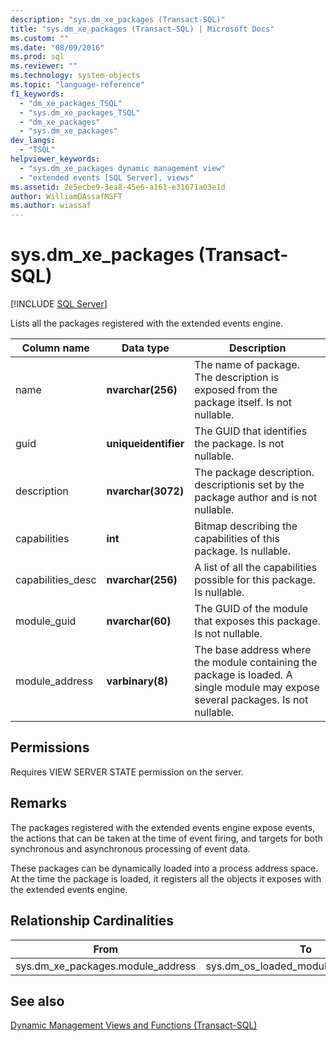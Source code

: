 ```yaml
---
description: "sys.dm_xe_packages (Transact-SQL)"
title: "sys.dm_xe_packages (Transact-SQL) | Microsoft Docs"
ms.custom: ""
ms.date: "08/09/2016"
ms.prod: sql
ms.reviewer: ""
ms.technology: system-objects
ms.topic: "language-reference"
f1_keywords: 
  - "dm_xe_packages_TSQL"
  - "sys.dm_xe_packages_TSQL"
  - "dm_xe_packages"
  - "sys.dm_xe_packages"
dev_langs: 
  - "TSQL"
helpviewer_keywords: 
  - "sys.dm_xe_packages dynamic management view"
  - "extended events [SQL Server], views"
ms.assetid: 2e5ecbe9-3ea8-45e6-a161-e31671a03e1d
author: WilliamDAssafMSFT
ms.author: wiassaf
---
```

# sys.dm_xe_packages (Transact-SQL)
[!INCLUDE [SQL Server](../../includes/applies-to-version/sqlserver.md)]

  Lists all the packages registered with the extended events engine.  
  
 
|Column name|Data type|Description|  
|-----------------|---------------|-----------------|  
|name|**nvarchar(256)**|The name of package. The description is exposed from the package itself. Is not nullable.|  
|guid|**uniqueidentifier**|The GUID that identifies the package. Is not nullable.|  
|description|**nvarchar(3072)**|The package description. descriptionis set by the package author and is not nullable.|  
|capabilities|**int**|Bitmap describing the capabilities of this package. Is nullable.|  
|capabilities_desc|**nvarchar(256)**|A list of all the capabilities possible for this package. Is nullable.|  
|module_guid|**nvarchar(60)**|The GUID of the module that exposes this package. Is not nullable.|  
|module_address|**varbinary(8)**|The base address where the module containing the package is loaded. A single module may expose several packages. Is not nullable.|  
  
## Permissions  
 Requires VIEW SERVER STATE permission on the server.  
  
## Remarks  
 The packages registered with the extended events engine expose events, the actions that can be taken at the time of event firing, and targets for both synchronous and asynchronous processing of event data.  
  
 These packages can be dynamically loaded into a process address space. At the time the package is loaded, it registers all the objects it exposes with the extended events engine.  
  
## Relationship Cardinalities  
  
| From | To | Relationship |
| ---- | -- | ------------ |  
|sys.dm_xe_packages.module_address|sys.dm_os_loaded_modules.base_address|Many to one|  
  
## See also  
 [Dynamic Management Views and Functions &#40;Transact-SQL&#41;](~/relational-databases/system-dynamic-management-views/system-dynamic-management-views.md)  
  
  

